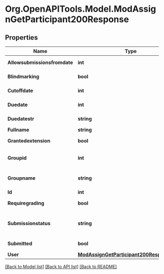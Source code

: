 # Org.OpenAPITools.Model.ModAssignGetParticipant200Response

## Properties

Name | Type | Description | Notes
------------ | ------------- | ------------- | -------------
**Allowsubmissionsfromdate** | **int** | allowsubmissionsfromdate for the user | [default to null]
**Blindmarking** | **bool** | is blind marking enabled for this assignment | [default to null]
**Cutoffdate** | **int** | cutoffdate for the user | [default to null]
**Duedate** | **int** | duedate for the user | [default to null]
**Duedatestr** | **string** | duedate for the user | [default to "null"]
**Fullname** | **string** | The fullname of the user | 
**Grantedextension** | **bool** | have they been granted an extension | [default to null]
**Groupid** | **int** | for group assignments this is the group id | [optional] [default to null]
**Groupname** | **string** | for group assignments this is the group name | [optional] [default to "null"]
**Id** | **int** | ID of the user | 
**Requiregrading** | **bool** | is their submission waiting for grading | [default to null]
**Submissionstatus** | **string** | The submission status (new, draft, reopened or submitted).                 Empty when not submitted. | [optional] [default to "null"]
**Submitted** | **bool** | have they submitted their assignment | [default to null]
**User** | [**ModAssignGetParticipant200ResponseUser**](ModAssignGetParticipant200ResponseUser.md) |  | [optional] 

[[Back to Model list]](../README.md#documentation-for-models) [[Back to API list]](../README.md#documentation-for-api-endpoints) [[Back to README]](../README.md)

